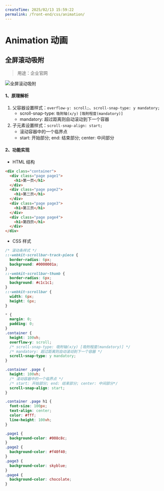 ```yaml
---
createTime: 2025/02/13 15:59:22
permalink: /front-end/css/animation/
---
```

# Animation 动画

## 全屏滚动吸附

> 用途：企业官网

![全屏滚动吸附](https://upyun-oss.mu00.cn/202411011844252.gif)

#### 1、原理解析

1. 父容器设置样式：`overflow-y: scroll;`、`scroll-snap-type: y mandatory;`
   - scroll-snap-type: `吸附轴(x/y)` `[吸附程度(mandatory)]`
   - mandatory: 超过距离则自动滚动到下一个容器
2. 子元素设置样式：`scroll-snap-align: start;`
   - 滚动容器中的一个临界点
   - start: 开始部分; end: 结束部分; center: 中间部分

#### 2、功能实现

- HTML 结构

```html
<div class="container">
  <div class="page page1">
    <h1>第一页</h1>
  </div>
  <div class="page page2">
    <h1>第二页</h1>
  </div>
  <div class="page page3">
    <h1>第三页</h1>
  </div>
  <div class="page page4">
    <h1>第四页</h1>
  </div>
</div>
```

- CSS 样式

```css :collapsed-lines
/* 滚动条样式 */
::-webkit-scrollbar-track-piece {
  border-radius: 6px;
  background: #0000001a;
}
::-webkit-scrollbar-thumb {
  border-radius: 6px;
  background: #c1c1c1;
}
::-webkit-scrollbar {
  width: 6px;
  height: 6px;
}

* {
  margin: 0;
  padding: 0;
}
.container {
  height: 100vh;
  overflow-y: scroll;
  /* scroll-snap-type: 吸附轴(x/y) [吸附程度(mandatory)] */
  /* mandatory: 超过距离则自动滚动到下一个容器 */
  scroll-snap-type: y mandatory;
}

.container .page {
  height: 100vh;
  /* 滚动容器中的一个临界点 */
  /* start: 开始部分; end: 结束部分; center: 中间部分*/
  scroll-snap-align: start;
}

.container .page h1 {
  font-size: 100px;
  text-align: center;
  color: #fff;
  line-height: 100vh;
}

.page1 {
  background-color: #008c8c;
}
.page2 {
  background-color: #f40f40;
}
.page3 {
  background-color: skyblue;
}
.page4 {
  background-color: chocolate;
}
```

